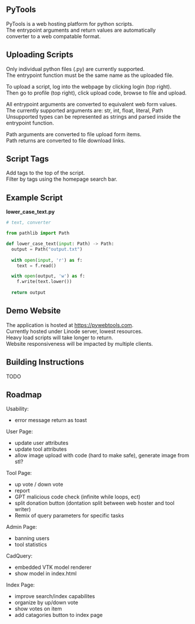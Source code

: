 ## PyTools

PyTools is a web hosting platform for python scripts.  
The entrypoint arguments and return values are automatically  
converter to a web compatable format.   

## Uploading Scripts

Only individual python files (.py) are currently supported.  
The entrypoint function must be the same name as the uploaded file.  

To upload a script, log into the webpage by clicking login (top right).  
Then go to profile (top right), click upload code, browse to file and upload.  

All entrypoint arguments are converted to equivalent web form values.  
The currently supported arguments are: str, int, float, literal, Path   
Unsupported types can be represented as strings and parsed inside the entrypoint function.  

Path arguments are converted to file upload form items.  
Path returns are converted to file download links.  

## Script Tags

Add tags to the top of the script.  
Filter by tags using the homepage search bar.  

## Example Script
**lower_case_text.py**
``` python
# text, converter

from pathlib import Path

def lower_case_text(input: Path) -> Path:
  output = Path("output.txt")  
  
  with open(input, 'r') as f:
    text = f.read()

  with open(output, 'w') as f:
    f.write(text.lower())
  
  return output
```


## Demo Website

The application is hosted at https://pywebtools.com.  
Currently hosted under Linode server, lowest resources.  
Heavy load scripts will take longer to return.  
Website responsiveness will be impacted by multiple clients.  

## Building Instructions

TODO

## Roadmap

Usability:  
- error message return as toast  

User Page:  
- update user attributes  
- update tool attributes  
- allow image upload with code (hard to make safe), generate image from stl?  

Tool Page:  
- up vote / down vote  
- report  
- GPT malicious code check (infinite while loops, ect)  
- split donation button (dontation split between web hoster and tool writer)  
- Remix of query parameters for specific tasks

Admin Page:  
- banning users  
- tool statistics  

CadQuery:  
- embedded VTK model renderer  
- show model in index.html  

Index Page:  
- improve search/index capabilites  
- organize by up/down vote  
- show votes on item  
- add catagories button to index page
